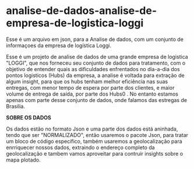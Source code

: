 # analise-de-dados-analise-de-empresa-de-logistica-loggi
Esse é um arquivo em json, para a Analise de dados, com um conjunto de informaçoes da empresa de logística Loggi.


Esse é um projeto de analise de dados de uma grande empresa de logistica "LOGGI",  que nos forneceu seu conjunto de dados para tratamento, com o objetivo de entender quais as dificuldades enfrentados no dia-a-dia dos pontos logisticos (Hubs) da empresa, a analise é voltada para extração de algum insight, para que os hubs tenham melhor eficiência nas suas entregas, com menor tempo de espera por parte dos clientes, e maior volume de entrega de saída, por parte dos Hubs0  . No entanto estamos apenas com parte desse conjunto de dados, onde falamos das estregas de Brasilia.
   
   
   **SOBRE OS DADOS**
   
Os dados estão no formato Json e uma parte dos dados está aninhada, tendo que ser "NORMALIZADO", então usaremos o pacote Json, para tratar um bloco de código específico, também usaremos a geolocalização para enrriquecer nossos dados, extraindo o endereço completo da geolocalização e tambem vamos aproveitar para contruir insights sobre o mapa plotado.
